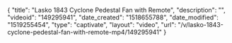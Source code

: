 {
    "title": "Lasko 1843 Cyclone Pedestal Fan with Remote",
    "description": "",
    "videoid": "149295941",
    "date_created": "1518655788",
    "date_modified": "1519255454",
    "type": "captivate",
    "layout": "video",
    "url": "\/v\/lasko-1843-cyclone-pedestal-fan-with-remote-mp4\/149295941"
}
